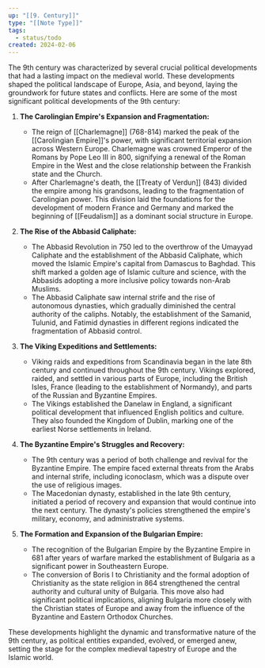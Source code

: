 ```yaml
---
up: "[[9. Century]]"
type: "[[Note Type]]"
tags:
  - status/todo
created: 2024-02-06
---
```

The 9th century was characterized by several crucial political developments that had a lasting impact on the medieval world. These developments shaped the political landscape of Europe, Asia, and beyond, laying the groundwork for future states and conflicts. Here are some of the most significant political developments of the 9th century:

1. **The Carolingian Empire's Expansion and Fragmentation:**
   - The reign of [[Charlemagne]] (768-814) marked the peak of the [[Carolingian Empire]]'s power, with significant territorial expansion across Western Europe. Charlemagne was crowned Emperor of the Romans by Pope Leo III in 800, signifying a renewal of the Roman Empire in the West and the close relationship between the Frankish state and the Church.
   - After Charlemagne's death, the [[Treaty of Verdun]] (843) divided the empire among his grandsons, leading to the fragmentation of Carolingian power. This division laid the foundations for the development of modern France and Germany and marked the beginning of [[Feudalism]] as a dominant social structure in Europe.

2. **The Rise of the Abbasid Caliphate:**
   - The Abbasid Revolution in 750 led to the overthrow of the Umayyad Caliphate and the establishment of the Abbasid Caliphate, which moved the Islamic Empire's capital from Damascus to Baghdad. This shift marked a golden age of Islamic culture and science, with the Abbasids adopting a more inclusive policy towards non-Arab Muslims.
   - The Abbasid Caliphate saw internal strife and the rise of autonomous dynasties, which gradually diminished the central authority of the caliphs. Notably, the establishment of the Samanid, Tulunid, and Fatimid dynasties in different regions indicated the fragmentation of Abbasid control.

3. **The Viking Expeditions and Settlements:**
   - Viking raids and expeditions from Scandinavia began in the late 8th century and continued throughout the 9th century. Vikings explored, raided, and settled in various parts of Europe, including the British Isles, France (leading to the establishment of Normandy), and parts of the Russian and Byzantine Empires.
   - The Vikings established the Danelaw in England, a significant political development that influenced English politics and culture. They also founded the Kingdom of Dublin, marking one of the earliest Norse settlements in Ireland.

4. **The Byzantine Empire's Struggles and Recovery:**
   - The 9th century was a period of both challenge and revival for the Byzantine Empire. The empire faced external threats from the Arabs and internal strife, including iconoclasm, which was a dispute over the use of religious images.
   - The Macedonian dynasty, established in the late 9th century, initiated a period of recovery and expansion that would continue into the next century. The dynasty's policies strengthened the empire's military, economy, and administrative systems.

5. **The Formation and Expansion of the Bulgarian Empire:**
   - The recognition of the Bulgarian Empire by the Byzantine Empire in 681 after years of warfare marked the establishment of Bulgaria as a significant power in Southeastern Europe.
   - The conversion of Boris I to Christianity and the formal adoption of Christianity as the state religion in 864 strengthened the central authority and cultural unity of Bulgaria. This move also had significant political implications, aligning Bulgaria more closely with the Christian states of Europe and away from the influence of the Byzantine and Eastern Orthodox Churches.

These developments highlight the dynamic and transformative nature of the 9th century, as political entities expanded, evolved, or emerged anew, setting the stage for the complex medieval tapestry of Europe and the Islamic world.